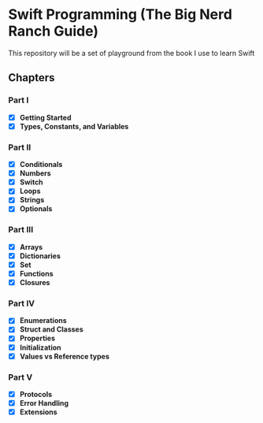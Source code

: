# Swift Programming (The Big Nerd Ranch Guide)

This repository will be a set of playground from the book I use to learn Swift

## Chapters

### Part I

- [x] **Getting Started**
- [x] **Types, Constants, and Variables**

### Part II

- [x] **Conditionals**
- [x] **Numbers**
- [x] **Switch**
- [x] **Loops**
- [x] **Strings**
- [x] **Optionals**

### Part III

- [x] **Arrays**
- [x] **Dictionaries**
- [x] **Set**
- [x] **Functions**
- [x] **Closures**

### Part IV

- [x] **Enumerations**
- [x] **Struct and Classes**
- [x] **Properties**
- [x] **Initialization**
- [x] **Values vs Reference types**

### Part V

- [x] **Protocols**
- [x] **Error Handling**
- [x] **Extensions**
